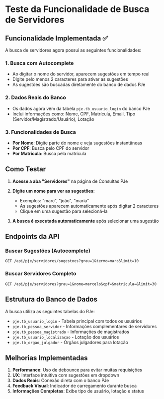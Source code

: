 # Teste da Funcionalidade de Busca de Servidores

## Funcionalidade Implementada ✅

A busca de servidores agora possui as seguintes funcionalidades:

### 1. **Busca com Autocomplete**
- Ao digitar o nome do servidor, aparecem sugestões em tempo real
- Digite pelo menos 2 caracteres para ativar as sugestões
- As sugestões são buscadas diretamente do banco de dados PJe

### 2. **Dados Reais do Banco**
- Os dados agora vêm da tabela `pje.tb_usuario_login` do banco PJe
- Inclui informações como: Nome, CPF, Matrícula, Email, Tipo (Servidor/Magistrado/Usuário), Lotação

### 3. **Funcionalidades de Busca**
- **Por Nome**: Digite parte do nome e veja sugestões instantâneas
- **Por CPF**: Busca pelo CPF do servidor
- **Por Matrícula**: Busca pela matrícula

## Como Testar

1. **Acesse a aba "Servidores"** na página de Consultas PJe

2. **Digite um nome para ver as sugestões**:
   - Exemplos: "marc", "joão", "maria"
   - As sugestões aparecem automaticamente após digitar 2 caracteres
   - Clique em uma sugestão para selecioná-la

3. **A busca é executada automaticamente** após selecionar uma sugestão

## Endpoints da API

### Buscar Sugestões (Autocomplete)
```
GET /api/pje/servidores/sugestoes?grau=1&termo=marc&limit=10
```

### Buscar Servidores Completo
```
GET /api/pje/servidores?grau=1&nome=marcelo&cpf=&matricula=&limit=30
```

## Estrutura do Banco de Dados

A busca utiliza as seguintes tabelas do PJe:
- `pje.tb_usuario_login` - Tabela principal com todos os usuários
- `pje.tb_pessoa_servidor` - Informações complementares de servidores
- `pje.tb_pessoa_magistrado` - Informações de magistrados
- `pje.tb_usuario_localizacao` - Lotação dos usuários
- `pje.tb_orgao_julgador` - Órgãos julgadores para lotação

## Melhorias Implementadas

1. **Performance**: Uso de debounce para evitar muitas requisições
2. **UX**: Interface intuitiva com sugestões em dropdown
3. **Dados Reais**: Conexão direta com o banco PJe
4. **Feedback Visual**: Indicador de carregamento durante busca
5. **Informações Completas**: Exibe tipo de usuário, lotação e status